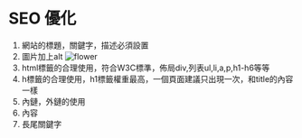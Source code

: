 # SEO 優化

1. 網站的標題，關鍵字，描述必須設置
2. 圖片加上alt <img src="../xxx.jpg" alt="flower">
3. html標籤的合理使用，符合W3C標準，佈局div,列表ul,li,a,p,h1-h6等等
4. h標籤的合理使用，h1標籤權重最高，一個頁面建議只出現一次，和title的內容一樣
5. 內鏈，外鏈的使用
6. 內容
7. 長尾關鍵字
